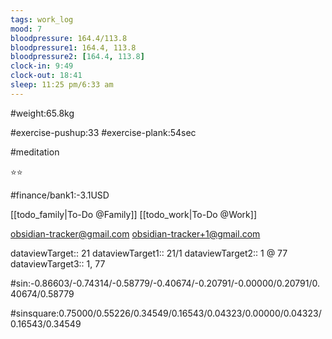 ```yaml
---
tags: work_log
mood: 7
bloodpressure: 164.4/113.8
bloodpressure1: 164.4, 113.8
bloodpressure2: [164.4, 113.8]
clock-in: 9:49
clock-out: 18:41
sleep: 11:25 pm/6:33 am
---
```


#weight:65.8kg

#exercise-pushup:33
#exercise-plank:54sec

#meditation

⭐⭐

#finance/bank1:-3.1USD

[[todo_family|To-Do @Family]]
[[todo_work|To-Do @Work]]

obsidian-tracker@gmail.com
obsidian-tracker+1@gmail.com


dataviewTarget:: 21
dataviewTarget1:: 21/1
dataviewTarget2:: 1 @ 77
dataviewTarget3:: 1, 77

#sin:-0.86603/-0.74314/-0.58779/-0.40674/-0.20791/-0.00000/0.20791/0.40674/0.58779

#sinsquare:0.75000/0.55226/0.34549/0.16543/0.04323/0.00000/0.04323/0.16543/0.34549

